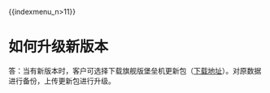 {{indexmenu_n>11}}

# 如何升级新版本

答：当有新版本时，客户可选择下载旗舰版堡垒机更新包（[下载地址](/security/uhas/upgrade/super)）。对原数据进行备份，上传更新包进行升级。
